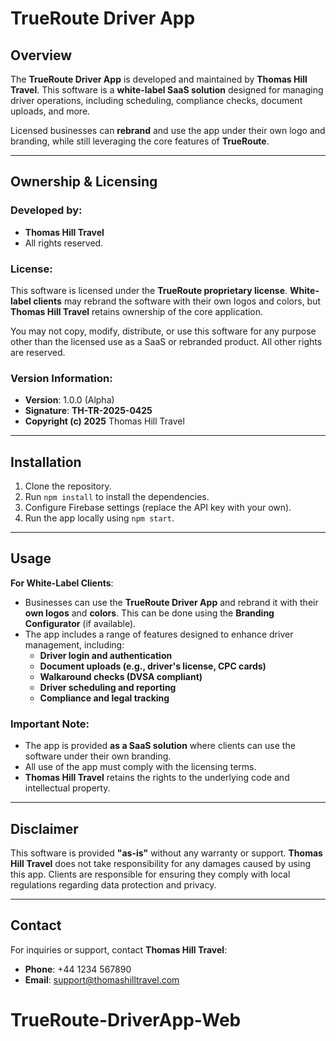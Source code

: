 # TrueRoute Driver App

## Overview
The **TrueRoute Driver App** is developed and maintained by **Thomas Hill Travel**. This software is a **white-label SaaS solution** designed for managing driver operations, including scheduling, compliance checks, document uploads, and more. 

Licensed businesses can **rebrand** and use the app under their own logo and branding, while still leveraging the core features of **TrueRoute**.

---

## Ownership & Licensing

### Developed by:
- **Thomas Hill Travel**
- All rights reserved.

### License:
This software is licensed under the **TrueRoute proprietary license**. **White-label clients** may rebrand the software with their own logos and colors, but **Thomas Hill Travel** retains ownership of the core application.

You may not copy, modify, distribute, or use this software for any purpose other than the licensed use as a SaaS or rebranded product. All other rights are reserved.

### Version Information:
- **Version**: 1.0.0 (Alpha)
- **Signature**: **TH-TR-2025-0425**
- **Copyright (c) 2025** Thomas Hill Travel

---

## Installation

1. Clone the repository.
2. Run `npm install` to install the dependencies.
3. Configure Firebase settings (replace the API key with your own).
4. Run the app locally using `npm start`.

---

## Usage

**For White-Label Clients**:
- Businesses can use the **TrueRoute Driver App** and rebrand it with their **own logos** and **colors**. This can be done using the **Branding Configurator** (if available).
- The app includes a range of features designed to enhance driver management, including:
  - **Driver login and authentication**
  - **Document uploads (e.g., driver's license, CPC cards)**
  - **Walkaround checks (DVSA compliant)**
  - **Driver scheduling and reporting**
  - **Compliance and legal tracking**

### Important Note:
- The app is provided **as a SaaS solution** where clients can use the software under their own branding.
- All use of the app must comply with the licensing terms.
- **Thomas Hill Travel** retains the rights to the underlying code and intellectual property.

---

## Disclaimer
This software is provided **"as-is"** without any warranty or support. **Thomas Hill Travel** does not take responsibility for any damages caused by using this app. Clients are responsible for ensuring they comply with local regulations regarding data protection and privacy.

---

## Contact
For inquiries or support, contact **Thomas Hill Travel**:
- **Phone**: +44 1234 567890
- **Email**: support@thomashilltravel.com
# TrueRoute-DriverApp-Web